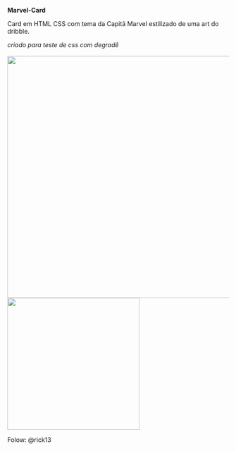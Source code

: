 <b> Marvel-Card</b>
<p>Card em HTML CSS com tema da Capitã Marvel estilizado de uma art do dribble.</p>
<i>criado para teste de css com degradê</i>
<br>
<br>
<img src="https://cdn.dribbble.com/users/1384533/screenshots/6124096/caption_marvel_dribbble_4x.png?compress=1&resize=800x600" width="550">



<img src="https://www.pikpng.com/pngl/b/150-1506141_html-css-and-javascript-logo-html5-css3-js.png" width="300">

Folow: @rick13

